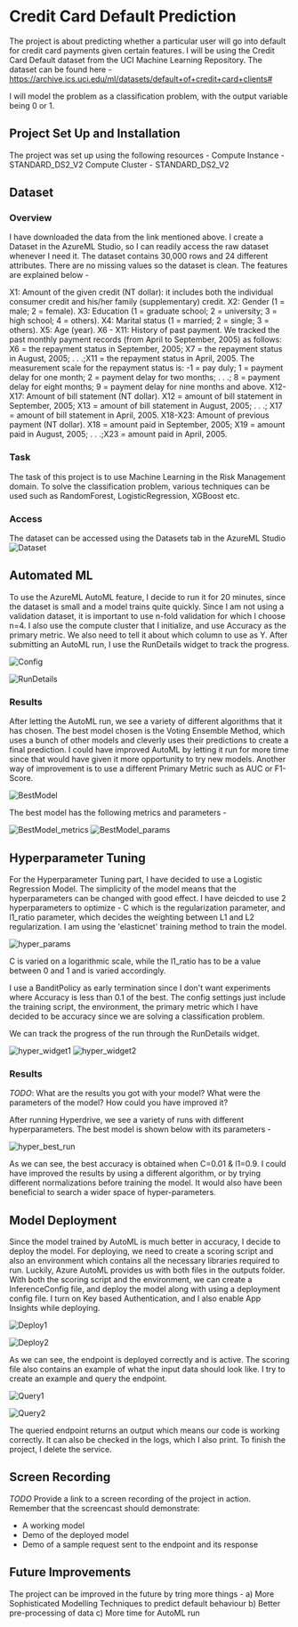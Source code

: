 # Credit Card Default Prediction

The project is about predicting whether a particular user will go into default for credit card payments given certain features. I will be using the Credit Card Default dataset from the UCI Machine Learning Repository. The dataset can be found here - https://archive.ics.uci.edu/ml/datasets/default+of+credit+card+clients#

I will model the problem as a classification problem, with the output variable being 0 or 1.

## Project Set Up and Installation
The project was set up using the following resources - 
Compute Instance - STANDARD_DS2_V2
Compute Cluster - STANDARD_DS2_V2

## Dataset

### Overview
I have downloaded the data from the link mentioned above. I create a Dataset in the AzureML Studio, so I can readily access the raw dataset whenever I need it. The dataset contains 30,000 rows and 24 different attributes. There are no missing values so the dataset is clean. The features are explained below - 

X1: Amount of the given credit (NT dollar): it includes both the individual consumer credit and his/her family (supplementary) credit. 
X2: Gender (1 = male; 2 = female). 
X3: Education (1 = graduate school; 2 = university; 3 = high school; 4 = others). 
X4: Marital status (1 = married; 2 = single; 3 = others).
X5: Age (year). 
X6 - X11: History of past payment. We tracked the past monthly payment records (from April to September, 2005) as follows: X6 = the repayment status in September, 2005; X7 = the repayment status in August, 2005; . . .;X11 = the repayment status in April, 2005. The measurement scale for the repayment status is: -1 = pay duly; 1 = payment delay for one month; 2 = payment delay for two months; . . .; 8 = payment delay for eight months; 9 = payment delay for nine months and above. 
X12-X17: Amount of bill statement (NT dollar). X12 = amount of bill statement in September, 2005; X13 = amount of bill statement in August, 2005; . . .; X17 = amount of bill statement in April, 2005. 
X18-X23: Amount of previous payment (NT dollar). X18 = amount paid in September, 2005; X19 = amount paid in August, 2005; . . .;X23 = amount paid in April, 2005. 

### Task
The task of this project is to use Machine Learning in the Risk Management domain. To solve the classification problem, various techniques can be used such as RandomForest, LogisticRegression, XGBoost etc.

### Access
The dataset can be accessed using the Datasets tab in the AzureML Studio
![Dataset](https://github.com/Neo96Mav/Azure-ML-Capstone/blob/main/Screenshots/dataset.png)

## Automated ML
To use the AzureML AutoML feature, I decide to run it for 20 minutes, since the dataset is small and a model trains quite quickly. Since I am not using a validation dataset, it is important to use n-fold validation for which I choose n=4. I also use the compute cluster that I initialize, and use Accuracy as the primary metric. We also need to tell it about which column to use as Y. After submitting an AutoML run, I use the RunDetails widget to track the progress. 

![Config](https://github.com/Neo96Mav/Azure-ML-Capstone/blob/main/Screenshots/automl-config.png)

![RunDetails](https://github.com/Neo96Mav/Azure-ML-Capstone/blob/main/Screenshots/autoML-run-widget.png)

### Results

After letting the AutoML run, we see a variety of different algorithms that it has chosen. The best model chosen is the Voting Ensemble Method, which uses a bunch of other models and cleverly uses their predictions to create a final prediction. I could have improved AutoML by letting it run for more time since that would have given it more opportunity to try new models. Another way of improvement is to use a different Primary Metric such as AUC or F1-Score.

![BestModel](https://github.com/Neo96Mav/Azure-ML-Capstone/blob/main/Screenshots/autoML-best-model.png)

The best model has the following metrics and parameters - 

![BestModel_metrics](https://github.com/Neo96Mav/Azure-ML-Capstone/blob/main/Screenshots/automl-best-model-metrics.png)
![BestModel_params](https://github.com/Neo96Mav/Azure-ML-Capstone/blob/main/Screenshots/automl-best-model-parameters.png)


## Hyperparameter Tuning

For the Hyperparameter Tuning part, I have decided to use a Logistic Regression Model. The simplicity of the model means that the hyperparameters can be changed with good effect. I have deicded to use 2 hyperparameters to optimize - C which is the regularization parameter, and l1_ratio parameter, which decides the weighting between L1 and L2 regularization. I am using the 'elasticnet' training method to train the model.

![hyper_params](https://github.com/Neo96Mav/Azure-ML-Capstone/blob/main/Screenshots/hyperdrive-params-optimize.png)

C is varied on a logarithmic scale, while the l1_ratio has to be a value between 0 and 1 and is varied accordingly. 

I use a BanditPolicy as early termination since I don't want experiments where Accuracy is less than 0.1 of the best. The config settings just include the training script, the environment, the primary metric which I have decided to be accuracy since we are solving a classification problem.

We can track the progress of the run through the RunDetails widget. 

![hyper_widget1](https://github.com/Neo96Mav/Azure-ML-Capstone/blob/main/Screenshots/hyperdrive-widget-1.png)
![hyper_widget2](https://github.com/Neo96Mav/Azure-ML-Capstone/blob/main/Screenshots/hyperdrive-widget-2.png)

### Results
*TODO*: What are the results you got with your model? What were the parameters of the model? How could you have improved it?

After running Hyperdrive, we see a variety of runs with different hyperparameters. The best model is shown below with its parameters - 

![hyper_best_run](https://github.com/Neo96Mav/Azure-ML-Capstone/blob/main/Screenshots/best-run-hyperdrive.png)

As we can see, the best accuracy is obtained when C=0.01 & l1=0.9. I could have improved the results by using a different algorithm, or by trying different normalizations before training the model. It would also have been beneficial to search a wider space of hyper-parameters.


## Model Deployment
Since the model trained by AutoML is much better in accuracy, I decide to deploy the model. For deploying, we need to create a scoring script and also an environment which contains all the necessary libraries required to run. Luckily, Azure AutoML provides us with both files in the outputs folder. With both the scoring script and the environment, we can create a InferenceConfig file, and deploy the model along with using a deployment config file. I turn on Key based Authentication, and I also enable App Insights while deploying. 

![Deploy1](https://github.com/Neo96Mav/Azure-ML-Capstone/blob/main/Screenshots/automl-deploy.png)

![Deploy2](https://github.com/Neo96Mav/Azure-ML-Capstone/blob/main/Screenshots/deployed-model-active.png)
  
As we can see, the endpoint is deployed correctly and is active. The scoring file also contains an example of what the input data should look like. I try to create an example and query the endpoint. 

![Query1](https://github.com/Neo96Mav/Azure-ML-Capstone/blob/main/Screenshots/endpoint-query-data.png)
  
![Query2](https://github.com/Neo96Mav/Azure-ML-Capstone/blob/main/Screenshots/endpoint-query-result.png)
  
The queried endpoint returns an output which means our code is working correctly. It can also be checked in the logs, which I also print. To finish the project, I delete the service. 
 
## Screen Recording
*TODO* Provide a link to a screen recording of the project in action. Remember that the screencast should demonstrate:
- A working model
- Demo of the deployed  model
- Demo of a sample request sent to the endpoint and its response

## Future Improvements 
The project can be improved in the future by tring more things - 
a) More Sophisticated Modelling Techniques to predict default behaviour 
b) Better pre-processing of data 
c) More time for AutoML run
